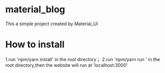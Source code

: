 # material_blog
This a simple project created by Material_UI


# How to install

1.run 'npm/yarn install' in the root directory；
2.run 'npm/yarn run ' in the root directory,then the website will run at 'localhost:3000'
